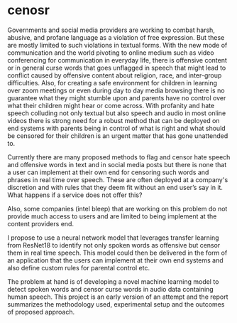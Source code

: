 # cenosr

Governments and social media providers are working to combat harsh, abusive, and profane language as a violation of free expression. But these are mostly limited to such violations in textual forms.
With the new mode of communication and the world pivoting to online medium such as video conferencing for communication in everyday life, there is offensive content or in general curse words that goes unflagged in speech that might lead to conflict caused by offensive content about religion, race, and inter-group difficulties.
Also, for creating a safe environment for children in learning over zoom meetings or even during day to day media browsing there is no guarantee what they might stumble upon and parents have no control over what their children might hear or come across. 
With profanity and hate speech colluding not only textual but also speech and audio in most online videos there is strong need for a robust method that can be deployed on end systems with parents being in control of what is right and what should be censored for their children is an urgent matter that has gone unattended to. 


Currently there are many proposed methods to flag and censor hate speech and offensive words in text and in social media posts but there is none that a user can implement at their own end for censoring such words and phrases in real time over speech. These are often deployed at a company's discretion and with rules that they deem fit without an end user’s say in it. What happens if a service does not offer this?

Also, some companies (intel bleep) that are working on this problem do not provide much access to users and are limited to being implement at the content providers end.

I propose to use a neural network model that leverages transfer learning from ResNet18 to identify not only spoken words as offensive but censor them in real time speech. This model could then be delivered in the form of an application that the users can implement at their own end systems and also define custom rules for parental control etc.

The problem at hand is of developing a novel machine learning model to detect spoken words and censor curse words in audio data containing human speech. This project is an early version of an attempt and the report summarizes the methodology used, experimental setup and the outcomes of proposed approach.
